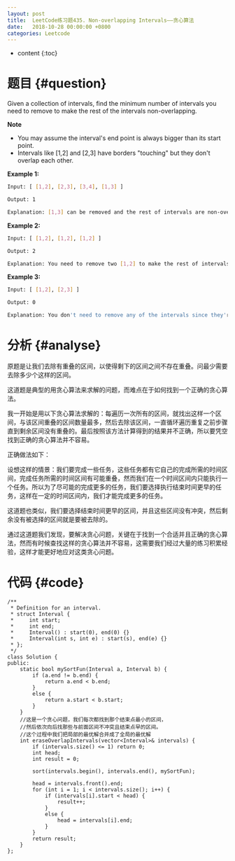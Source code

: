 ```yaml
---
layout: post
title:  LeetCode练习题435. Non-overlapping Intervals——贪心算法
date:   2018-10-28 00:00:00 +0800
categories: Leetcode
---
```


* content
{:toc}



# 题目  {#question}
Given a collection of intervals, find the minimum number of intervals you need to remove to make the rest of the intervals non-overlapping.

**Note**
- You may assume the interval's end point is always bigger than its start point.
- Intervals like [1,2] and [2,3] have borders "touching" but they don't overlap each other.

**Example 1:**
```bash
Input: [ [1,2], [2,3], [3,4], [1,3] ]

Output: 1

Explanation: [1,3] can be removed and the rest of intervals are non-overlapping.
```

**Example 2:**
```bash
Input: [ [1,2], [1,2], [1,2] ]

Output: 2

Explanation: You need to remove two [1,2] to make the rest of intervals non-overlapping.
```

**Example 3:**
```bash
Input: [ [1,2], [2,3] ]

Output: 0

Explanation: You don't need to remove any of the intervals since they're already non-overlapping.
```

# 分析  {#analyse}
原题是让我们去除有重叠的区间，以使得剩下的区间之间不存在重叠。问最少需要去除多少个这样的区间。

这道题是典型的用贪心算法来求解的问题，而难点在于如何找到一个正确的贪心算法。

我一开始是用以下贪心算法求解的：每遍历一次所有的区间，就找出这样一个区间，与该区间重叠的区间数量最多，然后去除该区间，一直循环遍历重复之前步骤直到剩余区间没有重叠的。最后按照该方法计算得到的结果并不正确，所以要凭空找到正确的贪心算法并不容易。

正确做法如下：

设想这样的情景：我们要完成一些任务，这些任务都有它自己的完成所需的时间区间，完成任务所需的时间区间有可能重叠，然而我们在一个时间区间内只能执行一个任务。所以为了尽可能的完成更多的任务，我们要选择执行结束时间更早的任务，这样在一定的时间区间内，我们才能完成更多的任务。

这道题也类似，我们要选择结束时间更早的区间，并且这些区间没有冲突，然后剩余没有被选择的区间就是要被去除的。

通过这道题我们发现，要解决贪心问题，关键在于找到一个合适并且正确的贪心算法，然而有时候查找这样的贪心算法并不容易，这需要我们经过大量的练习积累经验，这样才能更好地应对这类贪心问题。

# 代码  {#code}
```
/**
 * Definition for an interval.
 * struct Interval {
 *     int start;
 *     int end;
 *     Interval() : start(0), end(0) {}
 *     Interval(int s, int e) : start(s), end(e) {}
 * };
 */
class Solution {
public:
    static bool mySortFun(Interval a, Interval b) {
        if (a.end != b.end) {
            return a.end < b.end;
        }
        else {
            return a.start < b.start;
        }
    }
    //这是一个贪心问题，我们每次都找到那个结束点最小的区间，
    //然后依次向后找那些与前面区间不冲突且结束点早的区间。
    //这个过程中我们把局部的最优解合并成了全局的最优解
    int eraseOverlapIntervals(vector<Interval>& intervals) {
        if (intervals.size() <= 1) return 0;
        int head;
        int result = 0;

        sort(intervals.begin(), intervals.end(), mySortFun);

        head = intervals.front().end;
        for (int i = 1; i < intervals.size(); i++) {
            if (intervals[i].start < head) {
                result++;
            }
            else {
                head = intervals[i].end;
            }
        }
        return result;
    }
};
```